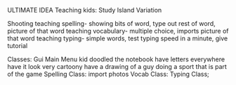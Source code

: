 ULTIMATE IDEA
Teaching kids: Study Island Variation 

Shooting
teaching spelling- showing bits of word, type out rest of word, picture of that word
teaching vocabulary- multiple choice, imports picture of that word
teaching typing- simple words, test typing speed in a minute, give tutorial


Classes:
Gui
Main Menu
kid doodled the notebook
have letters everywhere
have it look very cartoony
have a drawing of a guy doing a sport that is part of the game
Spelling Class:
import photos
Vocab Class:
Typing Class;
